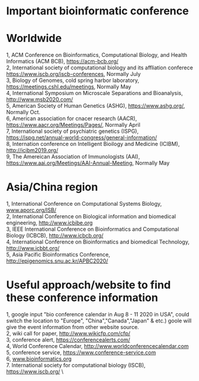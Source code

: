 # Important bioinformatic conference
# Worldwide
1, ACM Conference on Bioinformatics, Computational Biology, and Health Informatics (ACM BCB), https://acm-bcb.org/ \
2, International society of computational biology and its affliation conferece https://www.iscb.org/iscb-conferences, Normally July \
3, Biology of Genomes, cold spring harbor laboratory, https://meetings.cshl.edu/meetings, Normally May \
4, International Symposium on Microscale Separations and Bioanalysis, http://www.msb2020.com/ \
5, American Society of Human Genetics (ASHG), https://www.ashg.org/, Normally Oct. \
6, American association for cnacer research (AACR), https://www.aacr.org/Meetings/Pages/, Normally April \
7, International society of psychiatric genetics (ISPG), https://ispg.net/annual-world-congress/general-information/ \
8, Internation conference on Intelligent Bioilogy and Medicine (ICIBM), http://icibm2019.org/ \
9, The Amereican Association of Immunologists (AAI), https://www.aai.org/Meetings/AAI-Annual-Meeting, Normally May

# Asia/China region
1, International Conference on Computational Systems Biology, www.aporc.org/ISB/ \
2, International Conference on Biological information and biomedical engineering, http://www.icbibe.org \
3, IEEE International Conference on Bioinformatics and Computational Biology (ICBCB), http://www.icbcb.org/ \
4, International Conference on Bioinformatics and biomedical Technology, http://www.icbbt.org/  \
5, Asia Pacific Bioinformatics Conference, http://epigenomics.snu.ac.kr/APBC2020/

# Useful approach/website to find these conference information
1, google input "bio conference calendar in Aug 8 - 11 2020 in USA", could switch the location to "Europe", "China","Canada","Japan" & etc.) goole will give the event information from other website source. \
2, wiki call for paper, http://www.wikicfp.com/cfp/ \
3, conference alert, https://conferencealerts.com/ \
4, World Conference Calendar, http://www.worldconferencecalendar.com \
5, conference service, https://www.conference-service.com \
6, www.bioinformatics.org \
7. International society for computational biology (ISCB), https://www.iscb.org/ \
